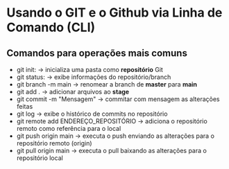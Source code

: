 # Usando o GIT e o Github via Linha de Comando (CLI)

## Comandos para operações mais comuns

- git init:                 ->  inicializa uma pasta como **repositório** Git
- git status:               ->  exibe informações do repositório/branch
- git branch -m main        ->  renomear a branch de **master** para **main**
- git add .                 ->  adicionar arquivos ao **stage**
- git commit -m "Mensagem"  ->  commitar com mensagem as alterações feitas
- git log                   ->  exibe o histórico de commits no repositório
- git remote add ENDEREÇO_REPOSITÓRIO -> adiciona o repositório remoto como referência para o local
- git push origin main      -> executa o push enviando as alterações para o repositório remoto (origin)
- git pull origin main      -> executa o pull baixando as alterações para o repositório local
